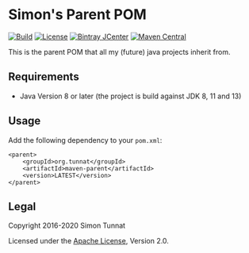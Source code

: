 # Simon's Parent POM
[![Build](https://github.com/simontunnat/maven-parent/workflows/CI/badge.svg)](https://github.com/simontunnat/maven-parent/actions?query=workflow%3ACI)
[![License](https://img.shields.io/badge/License-Apache%202.0-blue.svg)](https://opensource.org/licenses/Apache-2.0)
[![Bintray JCenter](https://img.shields.io/bintray/v/simontunnat/maven/maven-parent.svg?cacheSeconds=3600)](https://bintray.com/simontunnat/maven/maven-parent/_latestVersion)
[![Maven Central](https://img.shields.io/maven-central/v/org.tunnat/maven-parent.svg?cacheSeconds=3600)](https://maven-badges.herokuapp.com/maven-central/org.tunnat/maven-parent)

This is the parent POM that all my (future) java projects inherit from.

## Requirements
* Java Version 8 or later (the project is build against JDK 8, 11 and 13)

## Usage
Add the following dependency to your ```pom.xml```:
```
<parent>
    <groupId>org.tunnat</groupId>
    <artifactId>maven-parent</artifactId> 
    <version>LATEST</version>
</parent>
```

## Legal
Copyright 2016-2020 Simon Tunnat

Licensed under the [Apache License](LICENSE), Version 2.0.
